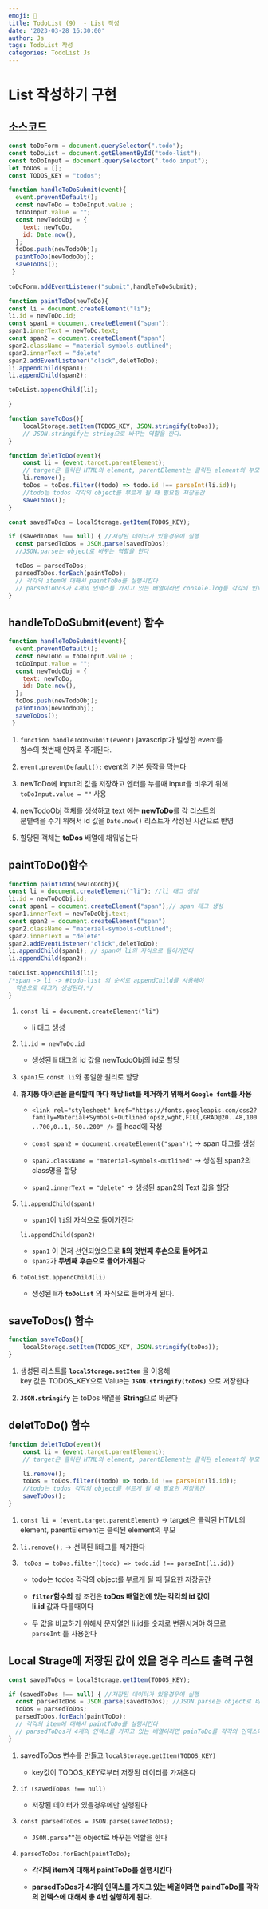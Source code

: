 ```yaml
---
emoji: 🧢
title: TodoList (9)  - List 작성
date: '2023-03-28 16:30:00'
author: Js 
tags: TodoList 작성 
categories: TodoList Js 
---
```

# List 작성하기 구현 

## 소스코드 


```js
const toDoForm = document.querySelector(".todo");
const toDoList = document.getElementById("todo-list");
const toDoInput = document.querySelector(".todo input");
let toDos = [];
const TODOS_KEY = "todos";

function handleToDoSubmit(event){ 
  event.preventDefault();
  const newToDo = toDoInput.value ; 
  toDoInput.value = ""; 
  const newTodoObj = {
    text: newToDo,
    id: Date.now(),  
  };
  toDos.push(newTodoObj);
  paintToDo(newTodoObj);
  saveToDos();
 }
 
toDoForm.addEventListener("submit",handleToDoSubmit);

function paintToDo(newToDo){
const li = document.createElement("li"); 
li.id = newToDo.id; 
const span1 = document.createElement("span");
span1.innerText = newToDo.text;
const span2 = document.createElement("span")
span2.className = "material-symbols-outlined";
span2.innerText = "delete"
span2.addEventListener("click",deletToDo);
li.appendChild(span1);   
li.appendChild(span2);

toDoList.appendChild(li); 

}

function saveToDos(){
    localStorage.setItem(TODOS_KEY, JSON.stringify(toDos)); 
    // JSON.stringify는 string으로 바꾸는 역할을 한다. 
}

function deletToDo(event){
    const li = (event.target.parentElement); 
    // target은 클릭된 HTML의 element, parentElement는 클릭된 element의 부모 
    li.remove();
    toDos = toDos.filter((todo) => todo.id !== parseInt(li.id)); 
    //todo는 todos 각각의 object를 부르게 될 때 필요한 저장공간  
    saveToDos();
}

const savedToDos = localStorage.getItem(TODOS_KEY);

if (savedToDos !== null) { //저장된 데이터가 있을경우에 실행 
  const parsedToDos = JSON.parse(savedToDos); 
  //JSON.parse는 object로 바꾸는 역할을 한다 

  toDos = parsedToDos;
  parsedToDos.forEach(paintToDo); 
  // 각각의 item에 대해서 paintToDo를 실행시킨다 
  // parsedToDos가 4개의 인덱스를 가지고 있는 배열이라면 console.log를 각각의 인덱스에 대해서 총 4번실행하게 된다. 
}
```

## handleToDoSubmit(event) 함수


```js
function handleToDoSubmit(event){ 
  event.preventDefault();
  const newToDo = toDoInput.value ;
  toDoInput.value = "";
  const newTodoObj = {
    text: newToDo,
    id: Date.now(), 
  };
  toDos.push(newTodoObj);
  paintToDo(newTodoObj);
  saveToDos();
 }
```

1. `function handleToDoSubmit(event)` javascript가 발생한 event를    
      함수의 첫번째 인자로 주게된다. 

2. `event.preventDefault();` event의 기본 동작을 막는다 

3. newToDo에 input의 값을 저장하고 엔터를 누를때 input을 비우기 위해 `toDoInput.value = ""` 사용  

4. newTodoObj 객체를 생성하고 text 에는 **newToDo**를 각 리스트의    
   분별력을 주기 위해서 id 값을 `Date.now()` 리스트가 작성된 시간으로 반영

5. 할당된 객체는 **toDos** 배열에 채워넣는다 

## paintToDo()함수 


```js
function paintToDo(newToDoObj){
const li = document.createElement("li"); //li 태그 생성 
li.id = newToDoObj.id; 
const span1 = document.createElement("span");// span 태그 생성 
span1.innerText = newToDoObj.text;
const span2 = document.createElement("span")
span2.className = "material-symbols-outlined";
span2.innerText = "delete"
span2.addEventListener("click",deletToDo);
li.appendChild(span1); // span이 li의 자식으로 들어가진다  
li.appendChild(span2);

toDoList.appendChild(li); 
/*span -> li -> #todo-list 의 순서로 appendChild를 사용해야 
  역순으로 태그가 생성된다.*/
}
```

1. `const li = document.createElement("li")`    
    + li 태그 생성 


2. `li.id = newToDo.id` 
   + 생성된 li 태그의 id 값을 newTodoObj의 id로 할당 


3. `span1`도 `const li`와 동일한 원리로 할당 


4. **휴지통 아이콘을 클릭할때 마다 해당 list를 제거하기 위해서 `Google font`를 사용** 

    + `<link rel="stylesheet" href="https://fonts.googleapis.com/css2?family=Material+Symbols+Outlined:opsz,wght,FILL,GRAD@20..48,100..700,0..1,-50..200" />` 를 head에 작성 

    + `const span2 = document.createElement("span")1` 
       -> span 태그를 생성 

    + `span2.className = "material-symbols-outlined"` 
       -> 생성된 span2의 class명을 할당  

    + `span2.innerText = "delete"`
       -> 생성된 span2의 Text 값을 할당 


5. `li.appendChild(span1)`
    + `span1`이 `li`의 자식으로 들어가진다     
   
   `li.appendChild(span2)` 
    
    + `span1` 이 먼저 선언되었으므로 **li의 첫번째 후손으로 들어가고**    
    + `span2`가 **두번째 후손으로 들어가게된다** 


6. `toDoList.appendChild(li)` 
    + 생성된 li가 **`toDoList`** 의 자식으로 들어가게 된다. 

## saveToDos() 함수 


```js
function saveToDos(){
    localStorage.setItem(TODOS_KEY, JSON.stringify(toDos));
}
```

1. 생성된 리스트를 **`localStorage.setItem`** 을 이용해   
   key 값은 TODOS_KEY으로 Value는 **`JSON.stringify(toDos)`** 으로 저장한다 

2. **`JSON.stringify`** 는 toDos 배열을 **String**으로 바꾼다 

## deletToDo() 함수 


```js
function deletToDo(event){
    const li = (event.target.parentElement); 
    // target은 클릭된 HTML의 element, parentElement는 클릭된 element의 부모 

    li.remove();
    toDos = toDos.filter((todo) => todo.id !== parseInt(li.id)); 
    //todo는 todos 각각의 object를 부르게 될 때 필요한 저장공간  
    saveToDos();
}
```

1. `const li = (event.target.parentElement)` 
   -> target은 클릭된 HTML의 element, parentElement는 클릭된 element의 부모 

2. `li.remove();`
   -> 선택된 li태그를 제거한다 

3. ` toDos = toDos.filter((todo) => todo.id !== parseInt(li.id))` 

    + todo는 todos 각각의 object를 부르게 될 때 필요한 저장공간   

    + **`filter`함수의** 참 조건은 **toDos 배열안에 있는 각각의 id 값이**   
       **li.id** 값과 다를때이다   

    + 두 값을 비교하기 위해서 문자열인 li.id를 숫자로 변환시켜야 하므로     
       `parseInt` 를 사용한다 

## Local Strage에 저장된 값이 있을 경우 리스트 출력 구현 


```js
const savedToDos = localStorage.getItem(TODOS_KEY);

if (savedToDos !== null) { //저장된 데이터가 있을경우에 실행 
  const parsedToDos = JSON.parse(savedToDos); //JSON.parse는 object로 바꾸는 역할을 한다 
  toDos = parsedToDos;
  parsedToDos.forEach(paintToDo); 
  // 각각의 item에 대해서 paintToDo를 실행시킨다 
  // parsedToDos가 4개의 인덱스를 가지고 있는 배열이라면 painToDo를 각각의 인덱스에 대해서 총 4번실행하게 된다. 
}
```

1. savedToDos 변수를 만들고 `localStorage.getItem(TODOS_KEY)` 
   
   + key값이 TODOS_KEY로부터 저장된 데이터를 가져온다   

2. `if (savedToDos !== null)` 
    
    + 저장된 데이터가 있을경우에만 실행된다 

3. `const parsedToDos = JSON.parse(savedToDos);`    
  
    + `JSON.parse`**는 object로 바꾸는 역할을 한다

4. `parsedToDos.forEach(paintToDo);` 

    + **각각의 item에 대해서 paintToDo를 실행시킨다**   

    + **parsedToDos가 4개의 인덱스를 가지고 있는 배열이라면 paindToDo를 각각의 인덱스에 대해서 총 4번 실행하게 된다.**  

```toc

```